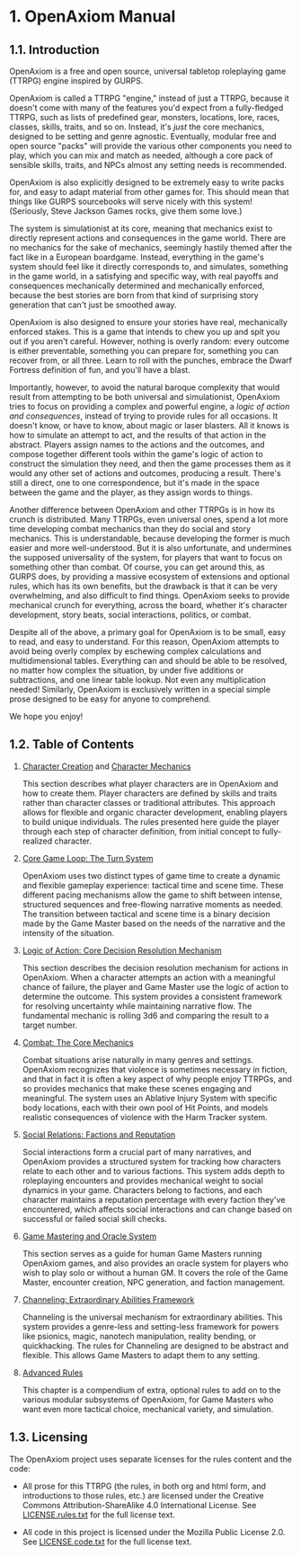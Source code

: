# 1. OpenAxiom Manual

## 1.1. Introduction

OpenAxiom is a free and open source, universal tabletop roleplaying game
(TTRPG) engine inspired by GURPS.

OpenAxiom is called a TTRPG "engine," instead of just a TTRPG, because
it doesn't come with many of the features you'd expect from a
fully-fledged TTRPG, such as lists of predefined gear, monsters,
locations, lore, races, classes, skills, traits, and so on. Instead,
it's *just* the core mechanics, designed to be setting and genre
agnostic. Eventually, modular free and open source "packs" will provide
the various other components you need to play, which you can mix and
match as needed, although a core pack of sensible skills, traits, and
NPCs almost any setting needs is recommended.

OpenAxiom is also explicitly designed to be extremely easy to write
packs for, and easy to adapt material from other games for. This should
mean that things like GURPS sourcebooks will serve nicely with this
system! (Seriously, Steve Jackson Games rocks, give them some love.)

The system is simulationist at its core, meaning that mechanics exist to
directly represent actions and consequences in the game world. There are
no mechanics for the sake of mechanics, seemingly hastily themed after
the fact like in a European boardgame. Instead, everything in the game's
system should feel like it directly corresponds to, and simulates,
something in the game world, in a satisfying and specific way, with real
payoffs and consequences mechanically determined and mechanically
enforced, because the best stories are born from that kind of surprising
story generation that can't just be smoothed away.

OpenAxiom is also designed to ensure your stories have real,
mechanically enforced stakes. This is a game that intends to chew you up
and spit you out if you aren't careful. However, nothing is overly
random: every outcome is either preventable, something you can prepare
for, something you can recover from, or all three. Learn to roll with
the punches, embrace the Dwarf Fortress definition of fun, and you'll
have a blast.

Importantly, however, to avoid the natural baroque complexity that would
result from attempting to be both universal and simulationist, OpenAxiom
tries to focus on providing a complex and powerful engine, a *logic of
action and consequences*, instead of trying to provide rules for all
occasions. It doesn't know, or have to know, about magic or laser
blasters. All it knows is how to simulate an attempt to act, and the
results of that action in the abstract. Players assign names to the
actions and the outcomes, and compose together different tools within
the game's logic of action to construct the simulation they need, and
then the game processes them as it would any other set of actions and
outcomes, producing a result. There's still a direct, one to one
correspondence, but it's made in the space between the game and the
player, as they assign words to things.

Another difference between OpenAxiom and other TTRPGs is in how its
crunch is distributed. Many TTRPGs, even universal ones, spend a lot
more time developing combat mechanics than they do social and story
mechanics. This is understandable, because developing the former is much
easier and more well-understood. But it is also unfortunate, and
undermines the supposed universality of the system, for players that
want to focus on something other than combat. Of course, you can get
around this, as GURPS does, by providing a massive ecosystem of
extensions and optional rules, which has its own benefits, but the
drawback is that it can be very overwhelming, and also difficult to find
things. OpenAxiom seeks to provide mechanical crunch for everything,
across the board, whether it's character development, story beats,
social interactions, politics, or combat.

Despite all of the above, a primary goal for OpenAxiom is to be small,
easy to read, and easy to understand. For this reason, OpenAxiom
attempts to avoid being overly complex by eschewing complex calculations
and multidimensional tables. Everything can and should be able to be
resolved, no matter how complex the situation, by under five additions
or subtractions, and one linear table lookup. Not even any
multiplication needed! Similarly, OpenAxiom is exclusively written in a
special simple prose designed to be easy for anyone to comprehend.

We hope you enjoy!

## 1.2. Table of Contents

1.  [Character Creation](character_creation.md) and [Character
    Mechanics](character_mechanics.md)

    This section describes what player characters are in OpenAxiom and
    how to create them. Player characters are defined by skills and
    traits rather than character classes or traditional attributes. This
    approach allows for flexible and organic character development,
    enabling players to build unique individuals. The rules presented
    here guide the player through each step of character definition,
    from initial concept to fully-realized character.

2.  [Core Game Loop: The Turn System](core_game_loop.md)

    OpenAxiom uses two distinct types of game time to create a dynamic
    and flexible gameplay experience: tactical time and scene time.
    These different pacing mechanisms allow the game to shift between
    intense, structured sequences and free-flowing narrative moments as
    needed. The transition between tactical and scene time is a binary
    decision made by the Game Master based on the needs of the narrative
    and the intensity of the situation.

3.  [Logic of Action: Core Decision Resolution
    Mechanism](logic_of_action.md)

    This section describes the decision resolution mechanism for actions
    in OpenAxiom. When a character attempts an action with a meaningful
    chance of failure, the player and Game Master use the logic of
    action to determine the outcome. This system provides a consistent
    framework for resolving uncertainty while maintaining narrative
    flow. The fundamental mechanic is rolling 3d6 and comparing the
    result to a target number.

4.  [Combat: The Core Mechanics](combat.org)

    Combat situations arise naturally in many genres and settings.
    OpenAxiom recognizes that violence is sometimes necessary in
    fiction, and that in fact it is often a key aspect of why people
    enjoy TTRPGs, and so provides mechanics that make these scenes
    engaging and meaningful. The system uses an Ablative Injury System
    with specific body locations, each with their own pool of Hit
    Points, and models realistic consequences of violence with the Harm
    Tracker system.

5.  [Social Relations: Factions and Reputation](social_relations.md)

    Social interactions form a crucial part of many narratives, and
    OpenAxiom provides a structured system for tracking how characters
    relate to each other and to various factions. This system adds depth
    to roleplaying encounters and provides mechanical weight to social
    dynamics in your game. Characters belong to factions, and each
    character maintains a reputation percentage with every faction
    they've encountered, which affects social interactions and can
    change based on successful or failed social skill checks.

6.  [Game Mastering and Oracle System](game_mastering.md)

    This section serves as a guide for human Game Masters running
    OpenAxiom games, and also provides an oracle system for players who
    wish to play solo or without a human GM. It covers the role of the
    Game Master, encounter creation, NPC generation, and faction
    management.

7.  [Channeling: Extraordinary Abilities Framework](channeling.md)

    Channeling is the universal mechanism for extraordinary abilities.
    This system provides a genre-less and setting-less framework for
    powers like psionics, magic, nanotech manipulation, reality bending,
    or quickhacking. The rules for Channeling are designed to be
    abstract and flexible. This allows Game Masters to adapt them to any
    setting.

8.  [Advanced Rules](advanced.org)

    This chapter is a compendium of extra, optional rules to add on to
    the various modular subsystems of OpenAxiom, for Game Masters who
    want even more tactical choice, mechanical variety, and simulation.

## 1.3. Licensing

The OpenAxiom project uses separate licenses for the rules content and
the code:

- All prose for this TTRPG (the rules, in both org and html form, and
  introductions to those rules, etc.) are licensed under the Creative
  Commons Attribution-ShareAlike 4.0 International License. See
  [LICENSE.rules.txt](LICENSE.rules.txt) for the full license text.

- All code in this project is licensed under the Mozilla Public License
  2.0. See [LICENSE.code.txt](LICENSE.code.txt) for the full license
  text.
